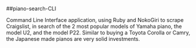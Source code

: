 ##piano-search-CLI

Command Line Interface application, using Ruby and NokoGiri to scrape Craigslist, in search of the 2 most popular models of Yamaha piano, the model U2, and the model P22. Similar to buying a Toyota Corolla or Camry, the Japanese made pianos are very solid investments.